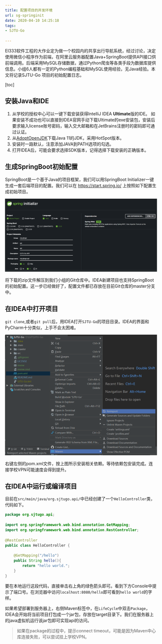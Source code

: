 ```yaml
---
title: 配置项目的开发环境
url: sg-springinit
date: 2020-04-10 14:25:18
tags: 
- SJTU-Go

---
```


EI333软件工程的大作业定为做一个校园内的共享出行导航系统，经过讨论，决定使用微信小程序作为前端，在阿里云服务器配置Java+SpringBoot提供API接口供前端调用。后端采用MySQL存储数据，通过Python爬虫等各类手段为数据库提供信息。小组6人都有一定的Python编程基础和MySQL使用经验，无Java经验。本文将记录SJTU-Go
项目的初始配置日志。

<!-- more -->

[toc]

## 安装Java和IDE

1. 从学校的授权中心可以一键下载安装获得IntelliJ IDEA **Ultimate**版的IDE。
   如果安装不成功也可以直接到IDEA官网手动下载Ultimate的exe安装包，安装后要求输入license账号密码，输入交大邮箱和在JetBrains注册时的密码即可通过认证。
2. 从[AdoptOpenJDK](https://adoptopenjdk.net/?variant=openjdk11&jvmVariant=hotspot)下载Java 11的JDK，采用HotSpot版本。
3. 安装时一路默认，注意添加JAVA到PATH选项的勾选。
4. 打开IDEA后，可能会要求选择SDK版本，记得选择下载安装的正确版本。

## 生成SpringBoot初始配置

SpringBoot是一个基于Java的项目框架，我们可以用SpringBoot Initializer一键生成一套后端项目的配置。我们可以在 https://start.spring.io/ 上按照如下配置生成初始项目。

![](img/04-10-14-37-16.png)

将下载的zip文件解压到我们小组的Git仓库中。IDEA新建项目也支持SpringBoot的初始配置。这一步已经做好了，配置文件都已存放在目前Git仓库的master分支中。

## 在IDEA中打开项目

`git clone`,或者`git pull`后，用IDEA打开`SJTU-Go`的项目目录。IDEA的界面和PyCharm十分类似，上手不会太困难。

![](img/04-10-18-51-34.png)

右键左侧的pom.xml文件，按上图所示安装相关依赖。等待依赖包安装完成。连接学校VPN可能速度会得到提升。

## 在IDEA中运行或编译项目

目前在`src/main/java/org.sjtugo.api/`中已经创建了一个`HelloController`类，代码如下。

```java
package org.sjtugo.api;

import org.springframework.web.bind.annotation.GetMapping;
import org.springframework.web.bind.annotation.RestController;

@RestController
public class HelloController {

    @GetMapping("/hello")
    public String hello(){
        return "hello world.";
    }
}
```

要在本地运行这段代码，直接单击右上角的绿色箭头即可。看到下方Console中提示了端口号。在浏览器中访问`localhost:8080/hello`即可看到`hello world`的字样。

如果希望部署到服务器上，右侧Maven标签中，在`LifeCycle`中双击`Package`，IDEA会开始将当前项目打包成一个jar包，存放在target目录下。我们在服务器上的java虚拟机运行该jar包即可实现api的访问。

> 如果在package的过程中，提示connect timeout，可能是因为Maven中心库连接失败，可以尝试挂上学校VPN。